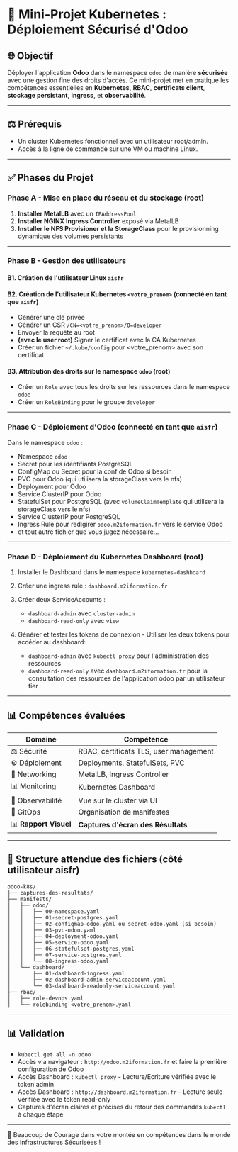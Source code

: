 # 🏢 Mini-Projet Kubernetes : Déploiement Sécurisé d'Odoo

## 🌐 Objectif

Déployer l'application **Odoo** dans le namespace `odoo` de manière **sécurisée** avec une gestion fine des droits d'accès. Ce mini-projet met en pratique les compétences essentielles en **Kubernetes**, **RBAC**, **certificats client**, **stockage persistant**, **ingress**, et **observabilité**.

---

## ⚖️ Prérequis

* Un cluster Kubernetes fonctionnel avec un utilisateur root/admin.
* Accès à la ligne de commande sur une VM ou machine Linux.

---

## ✅ Phases du Projet

### Phase A - Mise en place du réseau et du stockage (root)

1. **Installer MetalLB** avec un `IPAddressPool`
2. **Installer NGINX Ingress Controller** exposé via MetalLB
3. **Installer le NFS Provisioner et la StorageClass** pour le provisionning dynamique des volumes persistants

---

### Phase B - Gestion des utilisateurs

#### B1. Création de l'utilisateur Linux `aisfr`

#### B2. Création de l'utilisateur Kubernetes `<votre_prenom>` (connecté en tant que `aisfr`)

* Générer une clé privée
* Générer un CSR `/CN=<votre_prenom>/O=developer`
* Envoyer la requête au root
* **(avec le user root)** Signer le certificat avec la CA Kubernetes
* Créer un fichier `~/.kube/config` pour <votre_prenom> avec son certificat

#### B3. Attribution des droits sur le namespace `odoo` (root)

* Créer un `Role` avec tous les droits sur les ressources dans le namespace `odoo`
* Créer un `RoleBinding` pour le groupe `developer`

---

### Phase C - Déploiement d'Odoo (connecté en tant que `aisfr`)

Dans le namespace `odoo` :

* Namespace `odoo`
* Secret pour les identifiants PostgreSQL
* ConfigMap ou Secret pour la conf de Odoo si besoin
* PVC pour Odoo (qui utilisera la storageClass vers le nfs)
* Deployment pour Odoo
* Service ClusterIP pour Odoo
* StatefulSet pour PostgreSQL (avec `volumeClaimTemplate` qui utilisera la storageClass vers le nfs)
* Service ClusterIP pour PostgreSQL
* Ingress Rule pour redigirer `odoo.m2iformation.fr` vers le service Odoo
* et tout autre fichier que vous jugez nécessaire...

---

### Phase D - Déploiement du Kubernetes Dashboard (root)

1. Installer le Dashboard dans le namespace `kubernetes-dashboard`
2. Créer une ingress rule : `dashboard.m2iformation.fr`
3. Créer deux ServiceAccounts :

   * `dashboard-admin` avec `cluster-admin`
   * `dashboard-read-only` avec `view`
4. Générer et tester les tokens de connexion - Utiliser les deux tokens pour accéder au dashboard:
   * `dashboard-admin` avec `kubectl proxy` pour l'administration des ressources
   * `dashboard-read-only` avec `dashboard.m2iformation.fr` pour la consultation des ressources de l'application odoo par un utilisateur tier

---

## 📊 Compétences évaluées

| Domaine          | Compétence                             |
| ---------------- | -------------------------------------- |
| ⚖️ Sécurité      | RBAC, certificats TLS, user management |
| ⚙️ Déploiement   | Deployments, StatefulSets, PVC         |
| 🔎 Networking    | MetalLB, Ingress Controller            |
| 📊 Monitoring    | Kubernetes Dashboard                   |
| 📄 Observabilité | Vue sur le cluster via UI              |
| 🚛 GitOps        | Organisation de manifestes             |
| 📊 **Rapport Visuel**| **Captures d'écran des Résultats**         |

---

## 📁 Structure attendue des fichiers (côté utilisateur aisfr)

```
odoo-k8s/
├── captures-des-resultats/
├── manifests/
│   ├── odoo/
│   │   ├── 00-namespace.yaml
│   │   ├── 01-secret-postgres.yaml
│   │   ├── 02-configmap-odoo.yaml ou secret-odoo.yaml (si besoin)
│   │   ├── 03-pvc-odoo.yaml
│   │   ├── 04-deployment-odoo.yaml
│   │   ├── 05-service-odoo.yaml
│   │   ├── 06-statefulset-postgres.yaml
│   │   ├── 07-service-postgres.yaml
│   │   └── 08-ingress-odoo.yaml
│   └── dashboard/
│       ├── 01-dashboard-ingress.yaml
│       ├── 02-dashboard-admin-serviceaccount.yaml
│       └── 03-dashboard-readonly-serviceaccount.yaml
├── rbac/
│   ├── role-devops.yaml
│   └── rolebinding-<votre_prenom>.yaml

```

---

## 📊 Validation

* `kubectl get all -n odoo`
* Accès via navigateur : `http://odoo.m2iformation.fr` et faire la première configuration de Odoo
* Accès Dashboard : `kubectl proxy` - Lecture/Ecriture vérifiée avec le token admin
* Accès Dashboard : `http://dashboard.m2iformation.fr` - Lecture seule vérifiée avec le token read-only
* Captures d'écran claires et précises du retour des commandes `kubectl` à chaque étape

---

🚀 Beaucoup de Courage dans votre montée en compétences dans le monde des Infrastructures Sécurisées !

